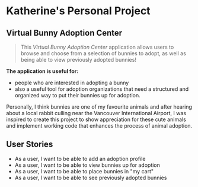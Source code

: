 # Katherine's Personal Project

## Virtual Bunny Adoption Center

> This *Virtual Bunny Adoption Center* application allows users to browse and choose from a selection of bunnies to adopt, 
as well as being able to view previously adopted bunnies!

**The application is useful for:**
   - people who are interested in adopting a bunny 
   - also a useful tool for adoption organizations that need a structured and organized way to put 
their bunnies up for adoption.  

Personally, I think bunnies are one of my favourite animals and after hearing about a local rabbit culling near the 
Vancouver International Airport, I was inspired to create this project to show appreciation for these cute animals and 
implement working code that enhances the process of animal adoption.  

## User Stories

- As a user, I want to be able to add an adoption profile
- As a user, I want to be able to view bunnies up for adoption
- As a user, I want to be able to place bunnies in "my cart"
- As a user, I want to be able to see previously adopted bunnies